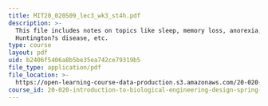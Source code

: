 ```yaml
---
title: MIT20_020S09_lec3_wk3_st4h.pdf
description: >-
  This file includes notes on topics like sleep, memory loss, anorexia,
  Huntington?s disease, etc. 
type: course
layout: pdf
uid: b2406f5406a8b5be35ea742ce79319b5
file_type: application/pdf
file_location: >-
  https://open-learning-course-data-production.s3.amazonaws.com/20-020-introduction-to-biological-engineering-design-spring-2009/b2406f5406a8b5be35ea742ce79319b5_MIT20_020S09_lec3_wk3_st4h.pdf
course_id: 20-020-introduction-to-biological-engineering-design-spring-2009
---
```

